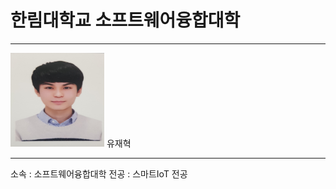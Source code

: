 # 한림대학교 소프트웨어융합대학
---

<img src=YJH.jpg height=150 width=150>
유재혁

---

소속 : 소프트웨어융합대학
전공 : 스마트IoT 전공

